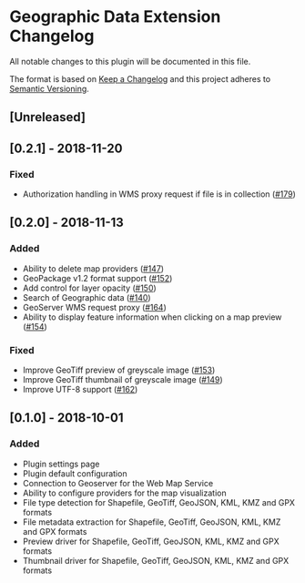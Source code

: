 # Geographic Data Extension Changelog

All notable changes to this plugin will be documented in this file.

The format is based on [Keep a Changelog](http://keepachangelog.com/en/0.3.0/) 
and this project adheres to [Semantic Versioning](http://semver.org/).

## [Unreleased]

## [0.2.1] - 2018-11-20

### Fixed

- Authorization handling in WMS proxy request if file is in collection ([#179](https://github.com/k-box/k-box/pull/179))

## [0.2.0] - 2018-11-13

### Added

- Ability to delete map providers ([#147](https://github.com/k-box/k-box/pull/147))
- GeoPackage v1.2 format support ([#152](https://github.com/k-box/k-box/pull/152)) 
- Add control for layer opacity ([#150](https://github.com/k-box/k-box/pull/150)) 
- Search of Geographic data ([#140](https://github.com/k-box/k-box/pull/140))
- GeoServer WMS request proxy ([#164](https://github.com/k-box/k-box/pull/164)) 
- Ability to display feature information when clicking on a map preview ([#154](https://github.com/k-box/k-box/pull/154))

### Fixed

- Improve GeoTiff preview of greyscale image ([#153](https://github.com/k-box/k-box/pull/153)) 
- Improve GeoTiff thumbnail of greyscale image ([#149](https://github.com/k-box/k-box/pull/149)) 
- Improve UTF-8 support ([#162](https://github.com/k-box/k-box/pull/162)) 

## [0.1.0] - 2018-10-01

### Added

- Plugin settings page
- Plugin default configuration
- Connection to Geoserver for the Web Map Service
- Ability to configure providers for the map visualization
- File type detection for Shapefile, GeoTiff, GeoJSON, KML, KMZ and GPX formats
- File metadata extraction for Shapefile, GeoTiff, GeoJSON, KML, KMZ and GPX formats
- Preview driver for Shapefile, GeoTiff, GeoJSON, KML, KMZ and GPX formats
- Thumbnail driver for Shapefile, GeoTiff, GeoJSON, KML, KMZ and GPX formats
